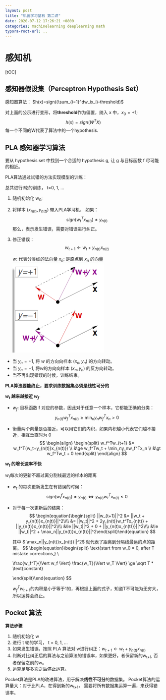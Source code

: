 ```yaml
---
layout: post
title: "机器学习基石 第二讲"
date: 2020-07-12 17:26:21 +0800
categories: machinelearning deeplearning math
typora-root-url: ..
---
```


# 感知机
[tOC]
## 感知器假设集（Perceptron Hypothesis Set）
感知器算法： $h(x)=sign((\sum_{i=1}^dw_ix_i)-threshold)$ 

对上面的公示进行变形，将**threshold**作为偏置，纳入 x 中，$x_0=+1$;
$$
h(x)=sign(W^TX)
$$
每一个不同的W代表了算法中的一个hypothesis.



## PLA 感知器学习算法

要从 hypothesis set 中找到一个合适的 hypothesis g, 让 g 与目标函数 f 尽可能的相近。

PLA算法通过试错的方法实现模型的训练：

总共进行t轮的训练， t=0, 1, ...

1. 随机初始化 w<sub>0</sub>;

2. 将样本 $(x_{n(t)},y_{n(t)})$ 带入PLA学习机， 如果：
   $$
   sign(w^T_tx_{n(t)})\neq y_{n(t)}
   $$
   那么，表示发生错误，需要对错误进行纠正。

3. 修正错误：
   $$
   w_{t+1} \leftarrow w_t + y_{n(t)}x_{n(t)}
   $$

   $w$: 代表分类线的法向量
   $x_n$: 是原点到 $x_n$ 的向量
   ![ml_base_2_1](/assets/ml_base_2_1.png)
* 当 $y_n = +1$, 将 $w$ 的方向向样本 $(x_n, y_n)$ 的方向转动。
* 当 $y_n = -1$, 将$w$的方向向样本 $(x_n, y_n)$ 的反方向转动。 
* 当不再出现错误的时候，训练结束。

**PLA算法要能终止，要求训练数据集必须是线性可分的**

**$w_t$ 越来越接近 $w_f$**

* $w_f$: 目标函数 f 对应的参数，因此对于任意一个样本，它都能正确的分类：
  $$
  y_{n(t)}w^T_fx_{n(t)} \ge \min_ny_nw^T_fx_n \gt 0
  $$
  
* 衡量两个向量是否接近，可以用它们的内积，如果内积越小代表它们越不接近，相互垂直时为 0
  $$
  \begin{align}
  \begin{split}
  w_f^Tw_{t+1} &= w_f^T(w_t+y_{n(t)}x_{n(t)}) \\
  &\ge w_f^Tw_t + \min_ny_nw_f^Tx_n \\
  &\gt w_f^Tw_t + 0
  \end{split}
  \end{align}
  $$

**$w_t$ 的增长速率不快**

$w_t$每次的更新不超过离分割线最远的样本的距离

* $w_t$ 的每次更新发生在有错误的时候：
   $$
   sign(w_t^fx_{n(t)}) \neq y_{n(t)} \Leftrightarrow y_{n(t)}w_t^Tx_{n(t)} \leq 0
   $$

* 对于每一次更新后的结果：
   $$
   \begin{equation}\begin{split} ||w_{t+1}||^2 &= ||w_t + y_{n(t)}x_{n(t)}||^2\\\\
   &= ||w_t||^2 + 2y_{n(t)}w_t^Tx_{n(t)} + ||y_{n(t)}x_{n(t)}||^2\\\\
   &\le ||w_t||^2 + 0 + ||y_{n(t)x_{n(t)}}||^2\\\\
   &\le ||w_t||^2 + \max_n||y_{n(t)}x_{n(t)}||^2\end{split}\end{equation}
   $$


   其中 $ \max_n||y_{n(t)}x_{n(t)}||^2$ 就代表了距离到分隔线最远的点的距离。
$$
\begin{equation}\begin{split}
   \text{start from w_0 = 0, after T mistake corrections,} \\
   
   \frac{w_f^T}{\Vert w_f \Vert} \frac{w_T}{\Vert w_T \Vert} \ge \sqrt T * \text{constant}
   
   \end{split}\end{equation}
$$


   $w_f^Tw_{t+1}$的内积是小于等于1的，再根据上面的式子，知道T不可能为无穷大，所以运算会终止。


## Pocket 算法
**算法步骤**

1. 随机初始化 w
2. 进行 t 轮的学习， t = 0, 1, ...
3. 如果发生错误，按照 PLA 算法对 w进行纠正：$w_{t+1} \leftarrow w_t + y_{n(t)}x_{n(t)}$
4. 判断对比纠正后的算法与之前算法的错误率，如果更好，者保留新的w<sub>t+1</sub>, 否者保留之前的w。
5. 运算足够多次之后停止运算。

Pocket算法是PLA的改进算法，用于解决**线性不可分**的数据集。
Pocket算法的运算量大：对于比PLA，在得到新的w<sub>t+1</sub>， 需要将所有数据集运算一遍，来获得错误率。